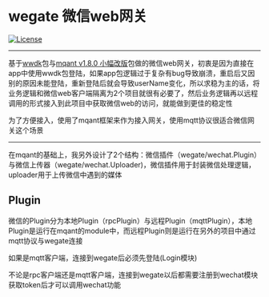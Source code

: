 # wegate 微信web网关

[![License](https://img.shields.io/badge/License-MIT-blue.svg?style=flat)](LICENSE)

---

基于[wwdk](https://github.com/ikuiki/wwdk)包与[mqant v1.8.0 小幅改版](https://github.com/liangdas/mqant)包做的微信web网关，初衷是因为直接在app中使用wwdk包登陆，如果app包逻辑过于复杂有bug导致崩溃，重启后又因别的原因未能登陆，重新登陆后就会导致userName变化，所以求稳为主的话，将业务逻辑和微信web客户端隔离为2个项目就很有必要了，然后业务逻辑再以远程调用的形式接入到此项目中获取微信web的访问，就能做到更佳的稳定性

为了方便接入，使用了mqant框架来作为接入网关，使用mqtt协议很适合微信网关这个场景

---

在mqant的基础上，我另外设计了2个结构：微信插件（wegate/wechat.Plugin）与微信上传器（wegate/wechat.Uploader)，微信插件用于封装微信处理逻辑，uploader用于上传微信中遇到的媒体

## Plugin

微信的Plugin分为本地Plugin（rpcPlugin）与远程Plugin（mqttPlugin），本地Plugin是运行在mqant的module中，而远程Plugin则是运行在另外的项目中通过mqtt协议与wegate连接

如果是mqtt客户端，连接到wegate后必须先登陆(Login模块)

不论是rpc客户端还是mqtt客户端，连接到wegate以后都需要注册到wechat模块获取token后才可以调用wechat功能
